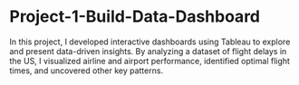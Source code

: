 # Project-1-Build-Data-Dashboard
In this project, I developed interactive dashboards using Tableau to explore and present data-driven insights. By analyzing a dataset of flight delays in the US, I visualized airline and airport performance, identified optimal flight times, and uncovered other key patterns.
